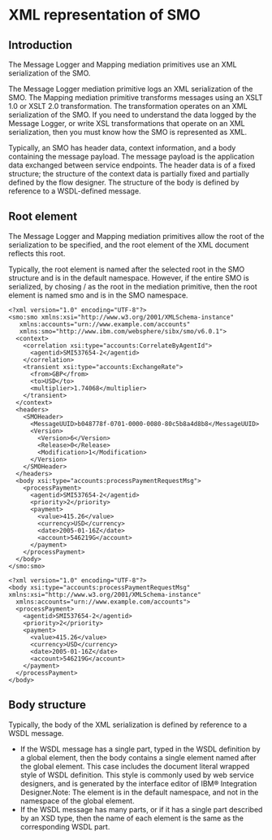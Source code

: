 # XML representation of SMO

## Introduction

The Message Logger and Mapping
mediation primitives use an XML serialization of the SMO.

The
Message Logger mediation primitive logs an XML serialization of the
SMO. The Mapping mediation primitive transforms messages using an
XSLT 1.0 or XSLT 2.0 transformation. The transformation operates on
an XML serialization of the SMO. If you need to understand the data
logged by the Message Logger, or write XSL transformations that operate
on an XML serialization, then you must know how the SMO is represented
as XML.

Typically, an SMO has header data,
context information, and a body containing the message payload. The
message payload is the application data exchanged between service
endpoints. The header data is of a fixed structure; the structure
of the context data is partially fixed and partially defined by the
flow designer. The structure of the body is defined by reference to
a WSDL-defined message.

## Root element

The Message Logger and Mapping
mediation primitives allow the root of the serialization to be specified,
and the root element of the XML document reflects this root.

Typically,
the root element is named after the selected root in the SMO structure
and is in the default namespace. However, if the entire SMO is serialized,
by chosing / as the root in the mediation primitive,
then the root element is named smo and
is in the SMO namespace.

```
<?xml version="1.0" encoding="UTF-8"?>
<smo:smo xmlns:xsi="http://www.w3.org/2001/XMLSchema-instance" 
   xmlns:accounts="urn://www.example.com/accounts" 
   xmlns:smo="http://www.ibm.com/websphere/sibx/smo/v6.0.1">
  <context>
    <correlation xsi:type="accounts:CorrelateByAgentId">
      <agentid>SMI537654-2</agentid>
    </correlation>
    <transient xsi:type="accounts:ExchangeRate">
      <from>GBP</from>
      <to>USD</to>
      <multiplier>1.74068</multiplier>
    </transient>
  </context>
  <headers>
    <SMOHeader>
      <MessageUUID>b048778f-0701-0000-0080-80c5b8a4d8b8</MessageUUID>
      <Version>
        <Version>6</Version>
        <Release>0</Release>
        <Modification>1</Modification>
      </Version>
    </SMOHeader>
  </headers>
  <body xsi:type="accounts:processPaymentRequestMsg">
    <processPayment>
      <agentid>SMI537654-2</agentid>
      <priority>2</priority>
      <payment>
        <value>415.26</value>
        <currency>USD</currency>
        <date>2005-01-16Z</date>
        <account>546219G</account>
      </payment>
    </processPayment>
  </body>
</smo:smo>
```

```
<?xml version="1.0" encoding="UTF-8"?>
<body xsi:type="accounts:processPaymentRequestMsg" xmlns:xsi="http://www.w3.org/2001/XMLSchema-instance" 
  xmlns:accounts="urn://www.example.com/accounts">
  <processPayment>
    <agentid>SMI537654-2</agentid>
    <priority>2</priority>
    <payment>
      <value>415.26</value>
      <currency>USD</currency>
      <date>2005-01-16Z</date>
      <account>546219G</account>
    </payment>
  </processPayment>
</body>
```

## Body structure

Typically, the body of the
XML serialization is defined by reference to a WSDL message.

- If the WSDL message has a single part, typed in the WSDL definition
by a global element, then the body contains a single element named
after the global element. This case includes the document literal
wrapped style of WSDL definition. This style is commonly used by web
service designers, and is generated by the interface editor of IBM® Integration
Designer.Note: The
element is in the default namespace, and not in the namespace of the
global element.
- If the WSDL message has many parts, or if it has a single part
described by an XSD type, then the name of each element is the same
as the corresponding WSDL part.